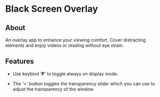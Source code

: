 # Black Screen Overlay

## About
An overlay app to enhance your viewing comfort. Cover distracting elements and enjoy videos or reading without eye strain.

## Features
* Use keybind '**P**' to toggle always on display mode.

* The '**~**' button toggles the transparency slider which you can use to adjust the transparency of the window
